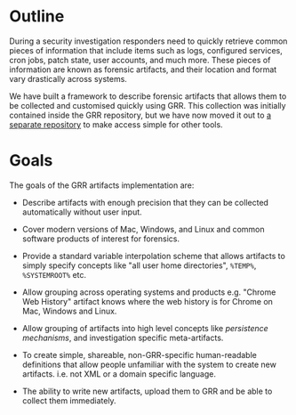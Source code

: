 # Outline

During a security investigation responders need to quickly retrieve common
pieces of information that include items such as logs, configured services, cron
jobs, patch state, user accounts, and much more. These pieces of information are
known as forensic artifacts, and their location and format vary drastically
across systems.

We have built a framework to describe forensic artifacts that allows them to be
collected and customised quickly using GRR. This collection was initially
contained inside the GRR repository, but we have now moved it out to [a separate
repository][artifact-repository] to make access simple for other tools.

# Goals

The goals of the GRR artifacts implementation are:

  - Describe artifacts with enough precision that they can be collected
    automatically without user input.

  - Cover modern versions of Mac, Windows, and Linux and common software
    products of interest for forensics.

  - Provide a standard variable interpolation scheme that allows artifacts to
    simply specify concepts like "all user home directories", `%TEMP%`,
    `%SYSTEMROOT%` etc.

  - Allow grouping across operating systems and products e.g. "Chrome
    Web History" artifact knows where the web history is for Chrome on Mac,
    Windows and Linux.

  - Allow grouping of artifacts into high level concepts like *persistence
    mechanisms*, and investigation specific meta-artifacts.

  - To create simple, shareable, non-GRR-specific human-readable definitions
    that allow people unfamiliar with the system to create new artifacts. i.e.
    not XML or a domain specific language.

  - The ability to write new artifacts, upload them to GRR and be able to
    collect them immediately.

[artifact-repository]: https://github.com/ForensicArtifacts/artifacts
